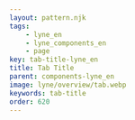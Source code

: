 ```yaml
---
layout: pattern.njk
tags:
    - lyne_en
    - lyne_components_en
    - page
key: tab-title-lyne_en
title: Tab Title
parent: components-lyne_en
image: lyne/overview/tab.webp
keywords: tab-title
order: 620
---
```

